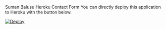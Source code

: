 Suman Balusu Heroku Contact Form
You can directly deploy this application to Heroku with the button below.

[![Deploy](https://www.herokucdn.com/deploy/button.png)](https://heroku.com/deploy?template=https://github.com/suman5335/heroku-contactfrom.git)

